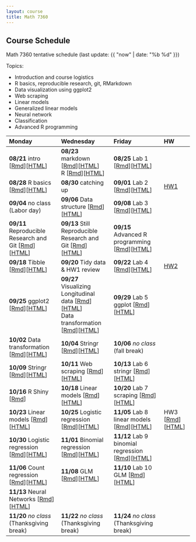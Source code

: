 ```yaml
---
layout: course
title: Math 7360
---
```


## Course Schedule

Math 7360 tentative schedule
(last update: {{ "now" | date: "%b %d" }})

<!---->

Topics:

- Introduction and course logistics
- R basics, reproducible research, git, RMarkdown
- Data visualization using ggplot2
- Web scraping
- Linear models
- Generalized linear models
- Neural network
- Classification
- Advanced R programming


| Monday | Wednesday | Friday | HW |
|:-----------|:-----------|:------------|:---|
| **08/21** intro [[Rmd](../lectures/01-intro/intro.Rmd)][[HTML](../lectures/01-intro/intro.html)]  | **08/23** markdown [[Rmd](../lectures/02-Markdown/Markdown.Rmd)][[HTML](../lectures/02-Markdown/Markdown.html)] <br>  R [[Rmd](../lectures/03-R/R.Rmd)][[HTML](../lectures/03-R/R.html)]| **08/25** Lab 1 [[Rmd](../lectures/lab-01-preparations/lab_01_preparation.Rmd)][[HTML](../lectures/lab-01-preparations/lab_01_preparation.html)] | |
| **08/28** R basics [[Rmd](../lectures/04-R_cont/R_cont.Rmd)][[HTML](../lectures/04-R_cont/R_cont.html)]  | **08/30** catching up | **09/01** Lab 2 [[Rmd](../lectures/lab-02-Basics/lab_02_R_basics.Rmd)][[HTML](../lectures/lab-02-Basics/lab_02_R_basics.html)] |  [HW1](../HW/HW1/HW1_Fall_2023.pdf)|
|**09/04** no class (Labor day)| **09/06** Data structure [[Rmd](../lectures/06-Data_structure/Data_Structure.Rmd)][[HTML](../lectures/06-Data_structure/Data_Structure.html)]  | **09/08** Lab 3 [[Rmd](../lectures/lab-03-Functions/lab_03_Functions.Rmd)][[HTML](../lectures/lab-03-Functions/lab_03_Functions.html)] | 
| **09/11** Reproducible Research and Git [[Rmd](../lectures/05-Git/Git.Rmd)][[HTML](../lectures/05-Git/Git.html)] | **09/13** Still Reproducible Research and Git [[Rmd](../lectures/05-Git/Git.Rmd)][[HTML](../lectures/05-Git/Git.html)] | **09/15** Advanced R programming [[Rmd](../lectures/08-R_programming/advr.Rmd)][[HTML](../lectures/08-R_programming/advr.html)]  | |
| **09/18** Tibble [[Rmd](../lectures/09-Tidy/Tidy.Rmd)][[HTML](../lectures/09-Tidy/Tidy.html)]  | **09/20** Tidy data & HW1 review | **09/22** Lab 4 [[Rmd](../lectures/lab-04-Git/lab_04_git.Rmd)][[HTML](../lectures/lab-04-Git/lab_04_git.html)] | [HW2](../HW/HW2/HW2.html)|
| **09/25** ggplot2 [[Rmd](../lectures/10-ggplot2/ggplot2.Rmd)][[HTML](../lectures/10-ggplot2/ggplot2.html)] | **09/27** Visualizing Longitudinal data [[Rmd](../lectures/10-ggplot2/longitudinal.Rmd)][[HTML](../lectures/10-ggplot2/longitudinal.html)] <br> Data transformation [[Rmd](../lectures/11-transformation/transformation.Rmd)][[HTML](../lectures/11-transformation/transformation.html)] | **09/29** Lab 5 ggplot [[Rmd](../lectures/lab-05-ggplot/lab_05_ggplot2.Rmd)][[HTML](../lectures/lab-05-ggplot/lab_05_ggplot2.html)] | |
| **10/02** Data transformation [[Rmd](../lectures/11-transformation/transformation.Rmd)][[HTML](../lectures/11-transformation/transformation.html)] | **10/04** Stringr [[Rmd](../lectures/12-strings/stringr.Rmd)][[HTML](../lectures/12-strings/stringr.html)] | **10/06** _no class_ (fall break) | |
| **10/09** Stringr [[Rmd](../lectures/12-strings/stringr.Rmd)][[HTML](../lectures/12-strings/stringr.html)] | **10/11** Web scraping [[Rmd](../lectures/13-scraping/scraping.Rmd)][[HTML](../lectures/13-scraping/scraping.html)]| **10/13** Lab 6 stringr [[Rmd](../lectures/lab-06-stringr/lab_06_stringr.Rmd)][[HTML](../lectures/lab-06-stringr/lab_06_stringr.html)] | |
| **10/16** R Shiny [[Rmd](../lectures/14-shiny/shiny.Rmd)] |  **10/18** Linear models [[Rmd](../lectures/15-linear_model/linear_model.Rmd)][[HTML](../lectures/15-linear_model/linear_model.html)] | **10/20** Lab 7 scraping [[Rmd](../lectures/lab-07-scraping/lab_07_scraping.Rmd)][[HTML](../lectures/lab-07-scraping/lab_07_scraping.html)] | |
|  **10/23** Linear models [[Rmd](../lectures/15-linear_model/linear_model.Rmd)][[HTML](../lectures/15-linear_model/linear_model.html)] | **10/25** Logistic regression [[Rmd](../lectures/16-logistic_regression/logistic_regression.Rmd)][[HTML](../lectures/16-logistic_regression/logistic_regression.html)] | **11/05** Lab 8 linear models [[Rmd](../lectures/lab-08-linear_models/lab_08_linear_models.Rmd)][[HTML](../lectures/lab-08-linear_models/lab_08_linear_models.html)] | HW3 [[Rmd](../HW/HW3/HW3.Rmd)][[HTML](../HW/HW3/HW3.html)] |
| **10/30** Logistic regression [[Rmd](../lectures/16-logistic_regression/logistic_regression.Rmd)][[HTML](../lectures/16-logistic_regression/logistic_regression.html)] |  **11/01** Binomial regression [[Rmd](../lectures/17-binomial_regression/binomial_regression.Rmd)][[HTML](../lectures/17-binomial_regression/binomial_regression.html)] | **11/12** Lab 9 binomial regression [[Rmd](../lectures/lab-09-binomial_regression/lab_09_binomial_regression.Rmd)][[HTML](../lectures/lab-09-binomial_regression/lab_09_binomial_regression.html)] | |
| **11/06** Count regression [[Rmd](../lectures/18-count_regression/count_regression.Rmd)][[HTML](../lectures/18-count_regression/count_regression.html)] | **11/08** GLM [[Rmd](../lectures/19-GLM/GLM.Rmd)][[HTML](../lectures/19-GLM/GLM.html)] | **11/10** Lab 10 GLM [[Rmd](../lectures/lab-10-GLM/lab_10_GLM.Rmd)][[HTML](../lectures/lab-10-GLM/lab_10_GLM.html)] | |
|  **11/13** Neural Networks [[Rmd](../lectures/20-Neural_Network/neural_network.Rmd)][[HTML](../lectures/20-Neural_Network/neural_network.html)] | | | |
| **11/20** _no class_ (Thanksgiving break) | **11/22** _no class_ (Thanksgiving break) | **11/24** _no class_ (Thanksgiving break) | |
